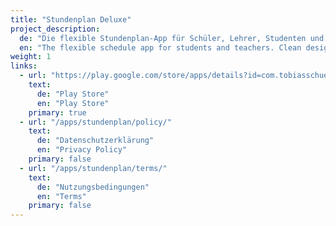 ```yaml
---
title: "Stundenplan Deluxe"
project_description:
  de: "Die flexible Stundenplan-App für Schüler, Lehrer, Studenten und Eltern."
  en: "The flexible schedule app for students and teachers. Clean design, offline capability."
weight: 1
links:
  - url: "https://play.google.com/store/apps/details?id=com.tobiasschuerg.stundenplan"
    text:
      de: "Play Store"
      en: "Play Store"
    primary: true
  - url: "/apps/stundenplan/policy/"
    text:
      de: "Datenschutzerklärung"
      en: "Privacy Policy"
    primary: false
  - url: "/apps/stundenplan/terms/"
    text:
      de: "Nutzungsbedingungen"
      en: "Terms"
    primary: false
---
```

